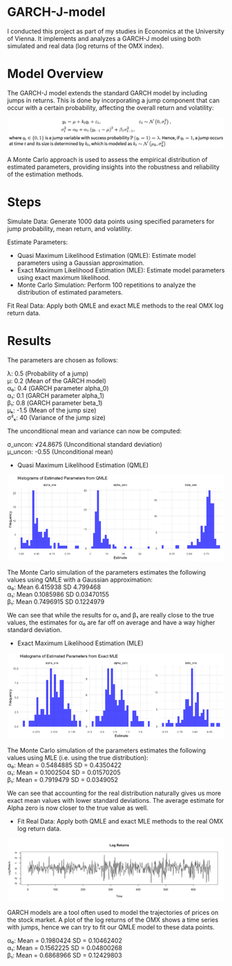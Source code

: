 # GARCH-J-model
I conducted this project as part of my studies in Economics at the University of Vienna. It implements and analyzes a GARCH-J model using both simulated and real data (log returns of the OMX index).

# Model Overview
The GARCH-J model extends the standard GARCH model by including jumps in returns. This is done by incorporating a jump component that can occur with a certain probability, affecting the overall return and volatility: 


![Model](images/model.png)

A Monte Carlo approach is used to assess the empirical distribution of estimated parameters, providing insights into the robustness and reliability of the estimation methods.

# Steps

Simulate Data: Generate 1000 data points using specified parameters for jump probability, mean return, and volatility.

Estimate Parameters:
- Quasi Maximum Likelihood Estimation (QMLE): Estimate model parameters using a Gaussian approximation.
- Exact Maximum Likelihood  Estimation (MLE): Estimate model parameters using exact maximum likelihood.
- Monte Carlo Simulation: Perform 100 repetitions to analyze the distribution of estimated parameters.

Fit Real Data: Apply both QMLE and exact MLE methods to the real OMX log return data.

# Results

The parameters are chosen as follows: 

λ: 0.5 (Probability of a jump)  
μ: 0.2 (Mean of the GARCH model)  
α₀: 0.4 (GARCH parameter alpha_0)  
α₁: 0.1 (GARCH parameter alpha_1)  
β₁: 0.8 (GARCH parameter beta_1)  
μₖ: -1.5 (Mean of the jump size)  
σ²ₖ: 40 (Variance of the jump size)  

The unconditional mean and variance can now be computed:

σ_uncon: √24.8675 (Unconditional standard deviation)  
μ_uncon: -0.55 (Unconditional mean)  


- Quasi Maximum Likelihood Estimation (QMLE)

![QMLE](images/EstimatedParametersfromQMLE.png)


The Monte Carlo simulation of the parameters estimates the following values using QMLE with a Gaussian approximation:  
α₀: Mean 6.415938  SD 4.799468  
α₁: Mean 0.1085986 SD 0.03470155  
β₁: Mean 0.7496915 SD 0.1224979  

We can see that while the results for α₁ and β₁ are really close to the true values, the estimates for α₀ are far off on average and have a way higher standard deviation.


- Exact Maximum Likelihood  Estimation (MLE)

![MLE](images/EstimatedParametersfromExactMLE.png)


The Monte Carlo simulation of the parameters estimates the following values using MLE (i.e. using the true distribution):  
α₀: Mean = 0.5484885 SD = 0.4350422  
α₁: Mean = 0.1002504 SD = 0.01570205  
β₁: Mean = 0.7919479 SD = 0.0349052  

We can see that accounting for the real distribution naturally gives us more exact mean values with lower standard deviations. The average estimate for Alpha zero is now closer
to the true value as well.

- Fit Real Data: Apply both QMLE and exact MLE methods to the real OMX log return data.

![MLE](images/LogReturns.png)


GARCH models are a tool often  used to model the trajectories of prices on the stock market. A plot of the log returns of the OMX shows a time series with jumps, 
hence we can try to fit our QMLE model to these data points.

α₀: Mean = 0.1980424 SD = 0.10462402  
α₁: Mean = 0.1562225 SD = 0.04800268  
β₁: Mean = 0.6868966 SD = 0.12429803
